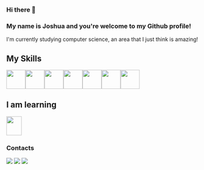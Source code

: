 ### Hi there 👋
### My name is Joshua and you're welcome to my Github profile!


I'm currently studying computer science, an area that I just think is amazing!

## My Skills

<div style="display: flex;">
  <img src="https://cdn.jsdelivr.net/gh/devicons/devicon/icons/html5/html5-original-wordmark.svg" width="50" height="50" />
  <img src="https://cdn.jsdelivr.net/gh/devicons/devicon/icons/css3/css3-original-wordmark.svg" width="50" height="50" />
  <img src="https://cdn.jsdelivr.net/gh/devicons/devicon/icons/javascript/javascript-original.svg" width="50" height="50" />
  <img src="https://cdn.jsdelivr.net/gh/devicons/devicon/icons/python/python-original-wordmark.svg" width="50" height="50" />
  <img src="https://cdn.jsdelivr.net/gh/devicons/devicon/icons/nodejs/nodejs-original-wordmark.svg" width="50" height="50" />
  <img src="https://cdn.jsdelivr.net/gh/devicons/devicon/icons/mysql/mysql-original-wordmark.svg" width="50" height="50" />
  <img src="https://cdn.jsdelivr.net/gh/devicons/devicon/icons/mongodb/mongodb-original-wordmark.svg" width="50" height="50" />
</div>


## I am learning

<img src="https://cdn.jsdelivr.net/gh/devicons/devicon/icons/react/react-original.svg" width="40" width="50" height="50" />

### Contacts

<div>
  <a href="https://www.instagram.com/joshls32/" target="_blank"><img src="https://img.shields.io/badge/-Instagram-%23E4405F?style=for-the-badge&logo=instagram&logoColor=white" target="_blank"></a>
  <a href = "mailto:joshuasouza662@gmail.com"><img src="https://img.shields.io/badge/Gmail-D14836?style=for-the-badge&logo=gmail&logoColor=white" target="_blank"></a>
  <a href="https://www.linkedin.com/in/joshua-lorenzo-s-b65000142/" target="_blank"><img src="https://img.shields.io/badge/-LinkedIn-%230077B5?style=for-the-badge&logo=linkedin&logoColor=white" target="_blank"></a>   
</div>
